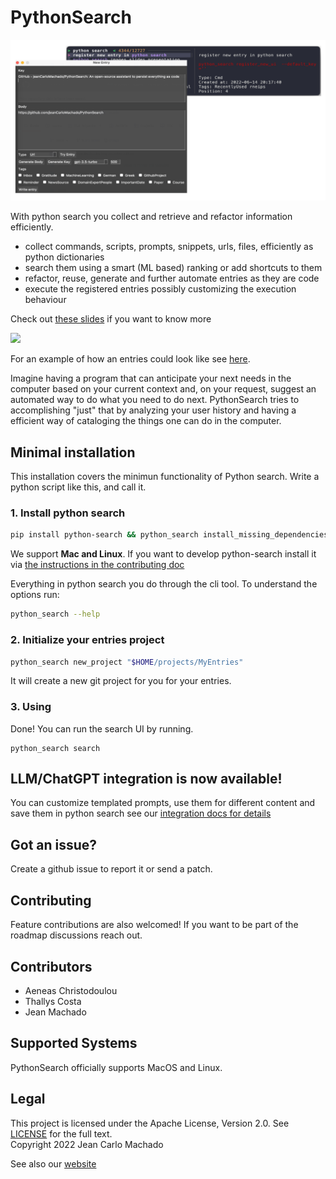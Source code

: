 # PythonSearch

![UIS](uis.png)

With python search you collect and retrieve and refactor information efficiently.

- collect commands, scripts, prompts, snippets, urls, files, efficiently as python dictionaries
- search them using a smart (ML based) ranking or add shortcuts to them
- refactor, reuse, generate and further automate entries as they are code
- execute the registered entries possibly customizing the execution behaviour
 
Check out [these slides](https://docs.google.com/presentation/d/10J0n0wdXYKCtB-tr2z4twY3T4TFBb8h2EGZghw7q1hk/edit#slide=id.p) if you want to know more

<img src="https://i.imgur.com/pECSsjc.gif" width="620"/>


For an example of how an entries could look like see [here](https://github.com/jeanCarloMachado/PythonSearch/blob/e424868662bda4d9daa314e6e77d4cc79a511a95/python_search/init/entries_main.py).

Imagine having a program that can anticipate your next needs in the computer based on your current context and, on your request, suggest an automated way to do what you need to do next. PythonSearch tries to accomplishing "just" that by analyzing your user history and having a efficient way of cataloging  the things one can do in the computer.

## Minimal installation

This installation covers the minimun functionality of Python search.
Write a python script like this, and call it.

### 1. Install python search

```sh
pip install python-search && python_search install_missing_dependencies
```

We support **Mac and Linux**.
If you want to develop python-search install it via [the instructions in the contributing doc](CONTRIBUTING.md)

Everything in python search you do through the cli tool.
To understand the options run:

```sh
python_search --help
```


### 2. Initialize your entries project

```sh
python_search new_project "$HOME/projects/MyEntries"
```

It will create a new git project for you for your entries.

### 3. Using

Done! You can run the search UI by running.

```shell
python_search search
```

## LLM/ChatGPT integration is now available!

You can customize templated prompts, use them for different content and save them in python search see our [integration docs for details](https://github.com/jeanCarloMachado/PythonSearch/blob/main/docs/intergrate_chatgpt.md)

## Got an issue?

Create a github issue to report it or send a patch.

## Contributing

Feature contributions are also welcomed! If you want to be part of the roadmap discussions reach out.

## Contributors
 
- Aeneas Christodoulou
- Thallys Costa
- Jean Machado


## Supported Systems

PythonSearch officially supports MacOS and Linux. 

## Legal

This project is licensed under the Apache License, Version 2.0. See [LICENSE](LICENSE) for the full text.\
Copyright 2022 Jean Carlo Machado


See also our [website](https://jeancarlomachado.github.io/PythonSearch/)
